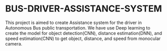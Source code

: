 # BUS-DRIVER-ASSISTANCE-SYSTEM
This project is aimed to create Assistance system for the driver in Autonomous Bus public transportation. We have use Deep learning to create the model for object detection(CNN), distance estimation(DNN), and speed estimation(CNN) to get object, distance, and speed from monocular camera.

